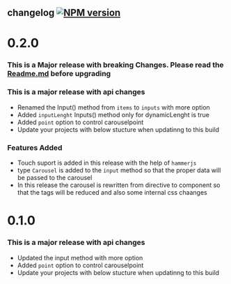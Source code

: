 
## changelog [![NPM version](https://badge.fury.io/js/ngx-carousel.png)](http://badge.fury.io/js/ngx-carousel) 



# 0.2.0

### This is a Major release with breaking Changes. Please read the [Readme.md](https://github.com/sheikalthaf/ngx-carousel/blob/master/README.md) before upgrading

### This is a major release with api changes

* Renamed the Input() method from `items` to `inputs` with more option
* Added `inputLenght` Inputs() method only for dynamicLenght is true
* Added `point` option to control carouselpoint
* Update your projects with below stucture when updatinng to this build

### Features Added

* Touch suport is added in this release with the help of `hammerjs`
* type `Carousel` is added to the `input` method so that the proper data will be passed to the carousel
* In this release the carousel is rewritten from directive to component so that the tags will be reduced and also some internal css chaanges


# 0.1.0

### This is a major release with api changes

* Updated the input method with more option
* Added `point` option to control carouselpoint
* Update your projects with below stucture when updatinng to this build